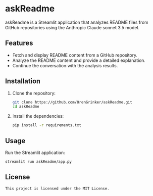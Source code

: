 # askReadme

askReadme is a Streamlit application that analyzes README files from GitHub repositories using the Anthropic Claude sonnet 3.5 model.

## Features

- Fetch and display README content from a GitHub repository.
- Analyze the README content and provide a detailed explanation.
- Continue the conversation with the analysis results.

## Installation

1. Clone the repository:
    ```sh
    git clone https://github.com/OrenGrinker/askReadme.git
    cd askReadme
    ```

2. Install the dependencies:
    ```sh
    pip install -r requirements.txt
    ```

## Usage

Run the Streamlit application:
```sh
streamlit run askReadme/app.py
```

## License

```sh
This project is licensed under the MIT License.
```